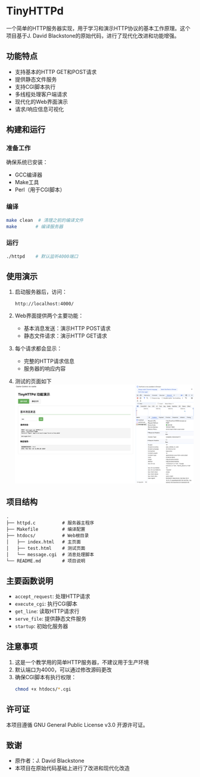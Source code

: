 # TinyHTTPd

一个简单的HTTP服务器实现，用于学习和演示HTTP协议的基本工作原理。这个项目基于J. David Blackstone的原始代码，进行了现代化改进和功能增强。

## 功能特点

- 支持基本的HTTP GET和POST请求
- 提供静态文件服务
- 支持CGI脚本执行
- 多线程处理客户端请求
- 现代化的Web界面演示
- 请求/响应信息可视化

## 构建和运行

### 准备工作

确保系统已安装：
- GCC编译器
- Make工具
- Perl（用于CGI脚本）

### 编译

```bash
make clean  # 清理之前的编译文件
make       # 编译服务器
```

### 运行

```bash
./httpd    # 默认监听4000端口
```

## 使用演示

1. 启动服务器后，访问：
   ```
   http://localhost:4000/
   ```

2. Web界面提供两个主要功能：
   - 基本消息发送：演示HTTP POST请求
   - 静态文件请求：演示HTTP GET请求

3. 每个请求都会显示：
   - 完整的HTTP请求信息
   - 服务器的响应内容

4. 测试的页面如下
![alt text](testpage.png)
## 项目结构

```
.
├── httpd.c          # 服务器主程序
├── Makefile         # 编译配置
├── htdocs/          # Web根目录
│   ├── index.html   # 主页面
│   ├── test.html    # 测试页面
│   └── message.cgi  # 消息处理脚本
└── README.md        # 项目说明
```

## 主要函数说明

- `accept_request`: 处理HTTP请求
- `execute_cgi`: 执行CGI脚本
- `get_line`: 读取HTTP请求行
- `serve_file`: 提供静态文件服务
- `startup`: 初始化服务器

## 注意事项

1. 这是一个教学用的简单HTTP服务器，不建议用于生产环境
2. 默认端口为4000，可以通过修改源码更改
3. 确保CGI脚本有执行权限：
   ```bash
   chmod +x htdocs/*.cgi
   ```

## 许可证

本项目遵循 GNU General Public License v3.0 开源许可证。

## 致谢

- 原作者：J. David Blackstone
- 本项目在原始代码基础上进行了改进和现代化改造

